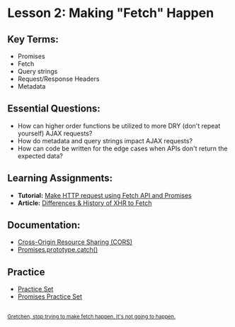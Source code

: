 # Lesson 2: Making "Fetch" Happen

## Key Terms:
- Promises
- Fetch
- Query strings
- Request/Response Headers
- Metadata

## Essential Questions:
- How can higher order functions be utilized to more DRY (don't repeat yourself) AJAX requests?
- How do metadata and query strings impact AJAX requests?
- How can code be written for the edge cases when APIs don't return the expected data?

## Learning Assignments:
* **Tutorial:** [Make HTTP request using Fetch API and Promises](https://medium.com/@armando_amador/how-to-make-http-requests-using-fetch-api-and-promises-b0ca7370a444)
* **Article:** [Differences & History of XHR to Fetch](https://developers.google.com/web/updates/2015/03/introduction-to-fetch)


## Documentation:
* [Cross-Origin Resource Sharing (CORS)](https://developer.mozilla.org/en-US/docs/Web/HTTP/CORS)
* [Promises.prototype.catch()](https://developer.mozilla.org/en-US/docs/Web/JavaScript/Reference/Global_Objects/Promise/catch)

## Practice
* [Practice Set](./practice)
* [Promises Practice Set](https://github.com/The-Marcy-Lab-School/promises-practice)

## 
<sup>[Gretchen, stop trying to make fetch happen. It's not going to happen.](https://www.youtube.com/watch?v=jjt9Qx9MBPk)</sup>
